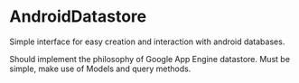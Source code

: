 # AndroidDatastore
Simple interface for easy creation and interaction with android databases. 

Should implement the philosophy of Google App Engine datastore. Must be simple, make use of Models and query methods. 
